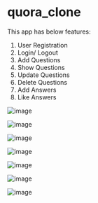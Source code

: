 # quora_clone
This app has below features:
1. User Registration
2. Login/ Logout
3. Add Questions
4. Show Questions
5. Update Questions
6. Delete Questions
7. Add Answers
8. Like Answers

![image](https://github.com/user-attachments/assets/2ec743d4-da84-415e-8897-13d285b876e3)

![image](https://github.com/user-attachments/assets/c1ead189-202c-4405-bd85-0fcdeb31187e)

![image](https://github.com/user-attachments/assets/9f064506-a67c-40a0-83e5-cb45ad05dcea)

![image](https://github.com/user-attachments/assets/696e6b09-4886-413c-9e92-261157fb688b)

![image](https://github.com/user-attachments/assets/175182dd-453b-4087-941a-b1324f11fa38)

![image](https://github.com/user-attachments/assets/1d5cf473-f856-4419-a180-9ba0d259a456)

![image](https://github.com/user-attachments/assets/ad68a94d-75c3-4a00-8936-865e85a7cf86)






 
